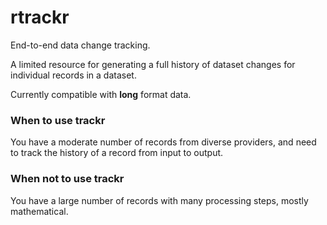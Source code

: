# rtrackr
End-to-end data change tracking.

A limited resource for generating a full history of dataset changes for individual records in a dataset.

Currently compatible with **long** format data.

### When to use trackr
You have a moderate number of records from diverse providers, and need to track the history of a record from input to output. 

### When not to use trackr
You have a large number of records with many processing steps, mostly mathematical.

